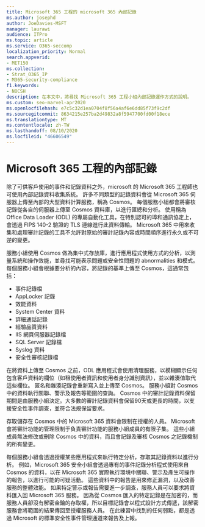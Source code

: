 ```yaml
---
title: Microsoft 365 工程的 microsoft 365 內部記錄
ms.author: josephd
author: JoeDavies-MSFT
manager: laurawi
audience: ITPro
ms.topic: article
ms.service: O365-seccomp
localization_priority: Normal
search.appverid:
- MET150
ms.collection:
- Strat_O365_IP
- M365-security-compliance
f1.keywords:
- NOCSH
description: 在本文中，將尋找 Microsoft 365 工程小組內部記錄運作方式的說明。
ms.custom: seo-marvel-apr2020
ms.openlocfilehash: e7c5c32d1ea0704f8f56a4af6e6dd85f73f9c2df
ms.sourcegitcommit: 8634215e257ba2d49832a8f5947700fd00f18ece
ms.translationtype: MT
ms.contentlocale: zh-TW
ms.lasthandoff: 08/10/2020
ms.locfileid: "46606549"
---
```

# <a name="internal-logging-for-microsoft-365-engineering"></a>Microsoft 365 工程的內部記錄

除了可供客戶使用的事件和記錄資料之外，microsoft 的 Microsoft 365 工程師也可使用內部記錄資料收集系統。 許多不同類型的記錄資料會從 Microsoft 365 伺服器上傳至內部的大型資料計算服務，稱為 Cosmos。 每個服務小組都會將審核記錄從各自的伺服器上傳至 Cosmos 資料庫，以進行匯總和分析。 使用稱為 Office Data Loader (ODL) 的專屬自動化工具，在特別認可的埠和通訊協定上，會透過 FIPS 140-2 驗證的 TLS 連線進行此資料傳輸。 Microsoft 365 中用來收集和處理審計記錄的工具不允許對原始的審計記錄內容或時間順序進行永久或不可逆的變更。

服務小組使用 Cosmos 做為集中式存放庫，進行應用程式使用方式的分析，以測量系統和操作效能，並尋找可能表示問題或安全性問題的 abnormalities 和模式。 每個服務小組會根據要分析的內容，將記錄的基準上傳至 Cosmos，這通常包括：

- 事件記錄檔
- AppLocker 記錄
- 效能資料
- System Center 資料
- 詳細通話記錄
- 經驗品質資料
- IIS 網頁伺服器記錄檔
- SQL Server 記錄檔
- Syslog 資料
- 安全性審核記錄檔

在將資料上傳至 Cosmos 之前，ODL 應用程式會使用清理服務，以模糊顯示任何包含客戶資料的欄位（如租使用者資訊和使用者身分識別資訊），並以雜湊值取代這些欄位。 匿名和雜湊記錄會重新寫入並上傳至 Cosmos。 服務小組對 Cosmos 中的資料執行關聯、警示及報告等範圍的查詢。 Cosmos 中的審計記錄資料保留期間是由服務小組決定。大多數的審計記錄資料會保留90天或更長的時間，以支援安全性事件調查，並符合法規保留要求。

存取儲存在 Cosmos 中的 Microsoft 365 資料會限制在授權的人員。 Microsoft 會將審計功能的管理限制于負責審計功能的服務小組成員的有限子集。 這些小組成員無法修改或刪除 Cosmos 中的資料，而且會記錄及審核 Cosmos 之記錄機制的所有變更。

每個服務小組會透過授權某些應用程式來執行特定分析，存取其記錄資料以進行分析。 例如，Microsoft 365 安全小組會透過專有的事件記錄分析程式使用來自 Cosmos 的資料，以在 Microsoft 365 實際執行環境中關聯、警示及產生可操作的報告，以進行可能的可疑活動。 這些資料中的報告是用來修正漏洞，以及改善服務的整體效能。 如果特定警示或報告需要進一步調查，服務人員可以要求將資料匯入回 Microsoft 365 服務。 因為從 Cosmos 匯入的特定記錄是在加密的，而服務人員卻沒有解密金鑰的存取權，所以目標記錄會以程式設計方式傳遞，該解密服務會將範圍的結果傳回至授權服務人員。 在此練習中找到的任何弱點，都是透過 Microsoft 的標準安全性事件管理通道來報告及上報。

